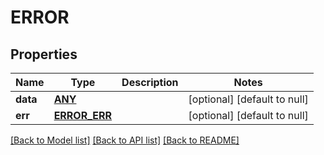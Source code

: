 # ERROR

## Properties
Name | Type | Description | Notes
------------ | ------------- | ------------- | -------------
**data** | [**ANY**](.md) |  | [optional] [default to null]
**err** | [**ERROR_ERR**](Error_Err.md) |  | [optional] [default to null]

[[Back to Model list]](../README.md#documentation-for-models) [[Back to API list]](../README.md#documentation-for-api-endpoints) [[Back to README]](../README.md)


